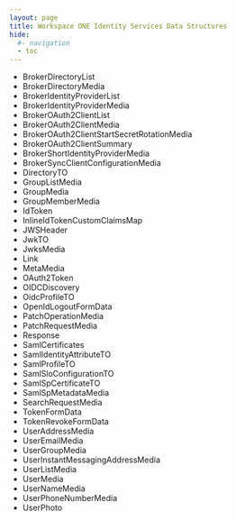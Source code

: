 ```yaml
---
layout: page
title: Workspace ONE Identity Services Data Structures
hide:
  #- navigation
  - toc
---
```


- BrokerDirectoryList
- BrokerDirectoryMedia
- BrokerIdentityProviderList
- BrokerIdentityProviderMedia
- BrokerOAuth2ClientList
- BrokerOAuth2ClientMedia
- BrokerOAuth2ClientStartSecretRotationMedia
- BrokerOAuth2ClientSummary
- BrokerShortIdentityProviderMedia
- BrokerSyncClientConfigurationMedia
- DirectoryTO
- GroupListMedia
- GroupMedia
- GroupMemberMedia
- IdToken
- InlineIdTokenCustomClaimsMap
- JWSHeader
- JwkTO
- JwksMedia
- Link
- MetaMedia
- OAuth2Token
- OIDCDiscovery
- OidcProfileTO
- OpenIdLogoutFormData
- PatchOperationMedia
- PatchRequestMedia
- Response
- SamlCertificates
- SamlIdentityAttributeTO
- SamlProfileTO
- SamlSloConfigurationTO
- SamlSpCertificateTO
- SamlSpMetadataMedia
- SearchRequestMedia
- TokenFormData
- TokenRevokeFormData
- UserAddressMedia
- UserEmailMedia
- UserGroupMedia
- UserInstantMessagingAddressMedia
- UserListMedia
- UserMedia
- UserNameMedia
- UserPhoneNumberMedia
- UserPhoto
